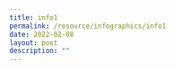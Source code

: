 ```yaml
---
title: info1
permalink: /resource/infographics/info1
date: 2022-02-08
layout: post
description: ""
---
```

